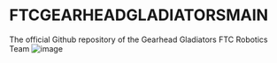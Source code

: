 # FTCGEARHEADGLADIATORSMAIN
The official Github repository of the Gearhead Gladiators FTC Robotics Team
![image](https://github.com/gearheadgladiatorsftc/FTCGEARHEADGLADIATORSMAIN/assets/157541431/140b289c-30a2-4faf-9eb2-cebe3f6b3b68)

